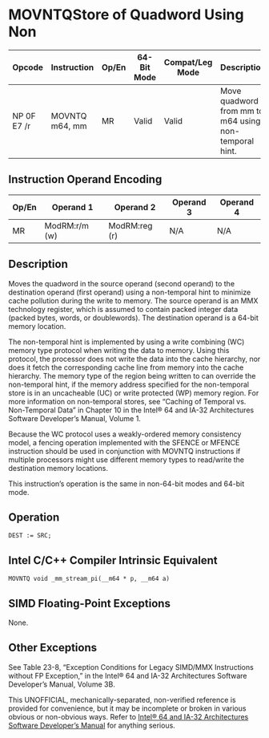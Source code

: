 # MOVNTQ**Store of Quadword Using Non**

| Opcode      | Instruction    | Op/En | 64-Bit Mode | Compat/Leg Mode | Description                                           |
| ----------- | -------------- | ----- | ----------- | --------------- | ----------------------------------------------------- |
| NP 0F E7 /r | MOVNTQ m64, mm | MR    | Valid       | Valid           | Move quadword from mm to m64 using non-temporal hint. |

## Instruction Operand Encoding

| Op/En | Operand 1     | Operand 2     | Operand 3 | Operand 4 |
| ----- | ------------- | ------------- | --------- | --------- |
| MR    | ModRM:r/m (w) | ModRM:reg (r) | N/A       | N/A       |

## Description

Moves the quadword in the source operand (second operand) to the destination operand (first operand) using a non-temporal hint to minimize cache pollution during the write to memory. The source operand is an MMX technology register, which is assumed to contain packed integer data (packed bytes, words, or doublewords). The destination operand is a 64-bit memory location.

The non-temporal hint is implemented by using a write combining (WC) memory type protocol when writing the data to memory. Using this protocol, the processor does not write the data into the cache hierarchy, nor does it fetch the corresponding cache line from memory into the cache hierarchy. The memory type of the region being written to can override the non-temporal hint, if the memory address specified for the non-temporal store is in an uncacheable (UC) or write protected (WP) memory region. For more information on non-temporal stores, see “Caching of Temporal vs. Non-Temporal Data” in Chapter 10 in the Intel® 64 and IA-32 Architectures Software Developer’s Manual, Volume 1.

Because the WC protocol uses a weakly-ordered memory consistency model, a fencing operation implemented with the SFENCE or MFENCE instruction should be used in conjunction with MOVNTQ instructions if multiple processors might use different memory types to read/write the destination memory locations.

This instruction’s operation is the same in non-64-bit modes and 64-bit mode.

## Operation

```
DEST := SRC;

```

## Intel C/C++ Compiler Intrinsic Equivalent

```
MOVNTQ void _mm_stream_pi(__m64 * p, __m64 a)

```

## SIMD Floating-Point Exceptions

None.

## Other Exceptions

See Table 23-8, “Exception Conditions for Legacy SIMD/MMX Instructions without FP Exception,” in the Intel® 64 and IA-32 Architectures Software Developer’s Manual, Volume 3B.

This UNOFFICIAL, mechanically-separated, non-verified reference is provided for convenience, but it may be
incomplete or broken in various obvious or non-obvious
ways. Refer to [Intel® 64 and IA-32 Architectures Software Developer’s Manual](https://software.intel.com/en-us/download/intel-64-and-ia-32-architectures-sdm-combined-volumes-1-2a-2b-2c-2d-3a-3b-3c-3d-and-4) for anything serious.
